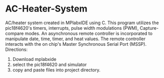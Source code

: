 # AC-Heater-System
AC/heater system created in MPlabxIDE using C. This program utilizes the pic18f4620's timers, interrupts, pulse width modulations (PWM), Capture-compare modes. An asynchronous remote controller is incorporated to manipulate date, time, timer, and heat values. The remote controller interacts with the on chip's Master Synchronous Serial Port (MSSP).
Directions:
1. Download mplabxide
2. select the pic18f4620 and simulator 
3. copy and paste files into project directory.
